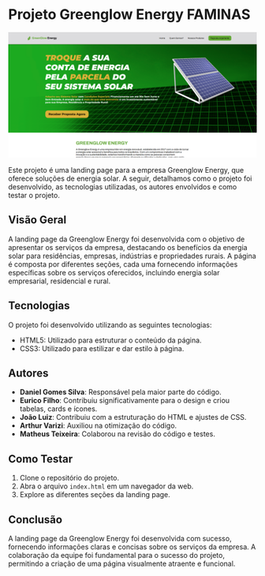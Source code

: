 # Projeto Greenglow Energy FAMINAS 

![Landing page faculdade](https://raw.githubusercontent.com/dangosil/projeto-landing-page-faculdade/master/screenshot.png)

Este projeto é uma landing page para a empresa Greenglow Energy, que oferece soluções de energia solar. A seguir, detalhamos como o projeto foi desenvolvido, as tecnologias utilizadas, os autores envolvidos e como testar o projeto.

## Visão Geral

A landing page da Greenglow Energy foi desenvolvida com o objetivo de apresentar os serviços da empresa, destacando os benefícios da energia solar para residências, empresas, indústrias e propriedades rurais. A página é composta por diferentes seções, cada uma fornecendo informações específicas sobre os serviços oferecidos, incluindo energia solar empresarial, residencial e rural.

## Tecnologias

O projeto foi desenvolvido utilizando as seguintes tecnologias:

- HTML5: Utilizado para estruturar o conteúdo da página.
- CSS3: Utilizado para estilizar e dar estilo à página.

## Autores

- **Daniel Gomes Silva**: Responsável pela maior parte do código.
- **Eurico Filho**: Contribuiu significativamente para o design e criou tabelas, cards e ícones.
- **João Luiz**: Contribuiu com a estruturação do HTML e ajustes de CSS.
- **Arthur Varizi**: Auxiliou na otimização do código.
- **Matheus Teixeira**: Colaborou na revisão do código e testes.

## Como Testar

1. Clone o repositório do projeto.
2. Abra o arquivo `index.html` em um navegador da web.
3. Explore as diferentes seções da landing page.

## Conclusão

A landing page da Greenglow Energy foi desenvolvida com sucesso, fornecendo informações claras e concisas sobre os serviços da empresa. A colaboração da equipe foi fundamental para o sucesso do projeto, permitindo a criação de uma página visualmente atraente e funcional.
